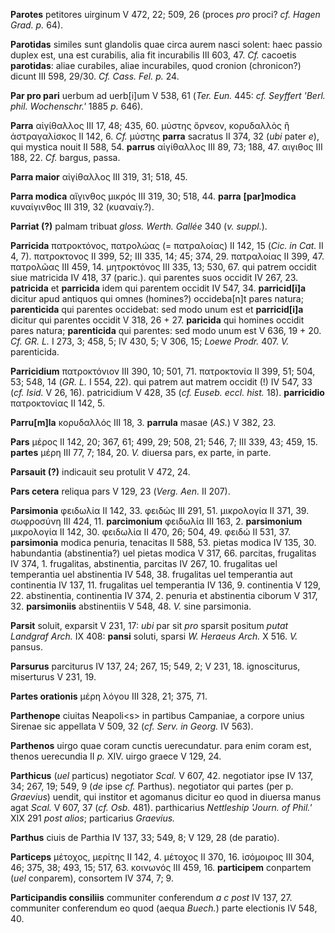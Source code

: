 **Parotes** petitores uirginum V 472, 22; 509, 26 (proces *pro* proci?
*cf. Hagen Grad. p.* 64).

**Parotidas** similes sunt glandolis quae circa aurem nasci solent: haec
passio duplex est, una est curabilis, alia fit incurabilis III 603, 47.
*Cf.* cacoetis **parotidas**: aliae curabiles, aliae incurabiles, quod
cronion (chronicon?) dicunt III 598, 29/30. *Cf. Cass. Fel. p.* 24.

**Par pro pari** uerbum ad uerb\[i\]um V 538, 61 (*Ter. Eun.* 445: *cf.
Seyffert 'Berl. phil. Wochenschr.'* 1885 *p.* 646).

**Parra** αἰγίθαλλος III 17, 48; 435, 60. μύστης ὄρνεον, κορυδαλλὸς ἢ
ἀστραγαλίσκος II 142, 6. *Cf.* μύστης **parra** sacratus II 374, 32
(*ubi* pater *e*), qui mystica nouit II 588, 54. **parrus** αἰγίθαλλος
III 89, 73; 188, 47. αιγιθος III 188, 22. *Cf.* bargus, passa.

**Parra maior** αἰγίθαλλος III 319, 31; 518, 45.

**Parra modica** αἴγινθος μικρός III 319, 30; 518, 44. **parra**
**\[par\]modica** κυναίγινθος III 319, 32 (κυαναίγ.?).

**Parriat (?)** palmam tribuat *gloss. Werth. Gallée* 340 (*v.
suppl.*).

**Parricida** πατροκτόνος, πατρολώας (= πατραλοίας) II 142, 15 (*Cic. in
Cat.* II 4, 7). πατροκτονος II 399, 52; III 335, 14; 45; 374, 29.
πατραλοίας II 399, 47. πατρολῶας III 459, 14. μητροκτόνος III 335, 13;
530, 67. qui patrem occidit siue matricida IV 418, 37 (paric.). qui
parentes suos occidit IV 267, 23. **patricida** et **parricida** idem
qui parentem occidit IV 547, 34. **parricid\[i\]a** dicitur apud
antiquos qui omnes (homines?) occideba\[n\]t pares natura;
**parenticida** qui parentes occidebat: sed modo unum est et
**parricid\[i\]a** dicitur qui parentes occidit V 318, 26 + 27.
**paricida** qui homines occidit pares natura; **parenticida** qui
parentes: sed modo unum est V 636, 19 + 20. *Cf. GR. L.* I 273, 3; 458,
5; IV 430, 5; V 306, 15; *Loewe Prodr.* 407. *V.* parenticida.

**Parricidium** πατροκτόνιον III 390, 10; 501, 71. πατροκτονία II 399,
51; 504, 53; 548, 14 (*GR. L.* I 554, 22). qui patrem aut matrem occidit
(!) IV 547, 33 (*cf. Isid.* V 26, 16). patricidium V 428, 35 (*cf.
Euseb. eccl. hist.* 18). **parricidio** πατροκτονίας II 142, 5.

**Parru\[m\]la** κορυδαλλός III 18, 3. **parrula** masae (*AS.*) V 382,
23.

**Pars** μέρος II 142, 20; 367, 61; 499, 29; 508, 21; 546, 7; III 339,
43; 459, 15. **partes** μέρη III 77, 7; 184, 20. *V.* diuersa pars, ex
parte, in parte.

**Parsauit (?)** indicauit seu protulit V 472, 24.

**Pars cetera** reliqua pars V 129, 23 (*Verg. Aen.* II 207).

**Parsimonia** φειδωλία II 142, 33. φειδώς III 291, 51. μικρολογία II
371, 39. σωφροσύνη III 424, 11. **parcimonium** φειδωλία III 163, 2.
**parsimonium** μικρολογία II 142, 30. φειδωλία II 470, 26; 504, 49.
φειδώ II 531, 37. **parsimonia** modica penuria, tenacitas II 588, 53.
pietas modica IV 135, 30. habundantia (abstinentia?) uel pietas modica V
317, 66. parcitas, frugalitas IV 374, 1. frugalitas, abstinentia,
parcitas IV 267, 10. frugalitas uel temperantia uel abstinentia IV 548,
38. frugalitas uel temperantia aut continentia IV 137, 11. frugalitas
uel temperantia IV 136, 9. continentia V 129, 22. abstinentia,
continentia IV 374, 2. penuria et abstinentia ciborum V 317, 32.
**parsimoniis** abstinentiis V 548, 48. *V.* sine parsimonia.

**Parsit** soluit, exparsit V 231, 17: *ubi* par sit *pro* sparsit
positum *putat Landgraf Arch.* IX 408: **pansi** soluti, sparsi *W.
Heraeus Arch.* X 516. *V.* pansus.

**Parsurus** parciturus IV 137, 24; 267, 15; 549, 2; V 231, 18.
ignosciturus, miserturus V 231, 19.

**Partes orationis** μέρη λόγου III 328, 21; 375, 71.

**Parthenope** ciuitas Neapoli\<s\> in partibus Campaniae, a corpore
unius Sirenae sic appellata V 509, 32 (*cf. Serv. in Georg.* IV 563).

**Parthenos** uirgo quae coram cunctis uerecundatur. para enim coram
est, thenos uerecundia II *p.* XIV. uirgo graece V 129, 24.

**Parthicus** (*uel* particus) negotiator *Scal.* V 607, 42. negotiator
ipse IV 137, 34; 267, 19; 549, 9 (*de* ipse *cf.* Parthus). negotiator
qui partes (per p. *Graevius*) uendit, qui institor et agomanus dicitur
eo quod in diuersa manus agat *Scal.* V 607, 37 (*cf. Osb.* 481).
parthicarius *Nettleship 'Journ. of Phil.'* XIX 291 *post alios*;
particarius *Graevius.*

**Parthus** ciuis de Parthia IV 137, 33; 549, 8; V 129, 28 (de paratio).

**Particeps** μέτοχος, μερίτης II 142, 4. μέτοχος II 370, 16. ἰσόμοιρος
III 304, 46; 375, 38; 493, 15; 517, 63. κοινωνός III 459, 16.
**participem** conpartem (*uel* conparem), consortem IV 374, 7; 9.

**Participandis consiliis** communiter conferendum *a c post* IV 137,
27. communiter conferendum eo quod (aequa *Buech.*) parte electionis IV
548, 40.
